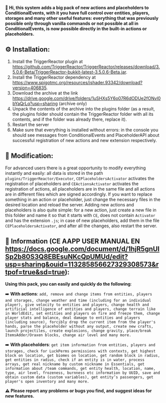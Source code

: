 **👋 Hi, this system adds a big pack of new actions and placeholders to ConditionalEvents, with it you have full control over entities, players, storages and many other useful features: everything that was previously possible only through vanilla commands or not possible at all in ConditionalEvents, is now possible directly in the built-in actions or placeholders.**


## ⚙️ Installation:
1. Install the TriggerReactor plugin at https://github.com/TriggerReactor/TriggerReactor/releases/download/3.5.0.6-Beta/TriggerReactor-bukkit-latest-3.5.0.6-Beta.jar.
2. Install the TriggerReactor dependency at https://www.spigotmc.org/resources/jshader.93342/download?version=406835.
3. Download the archive at the link https://drive.google.com/drive/folders/1uSHXs5Y6o07R6dODUe2fONvl0bYaQrLq?usp=sharing (archive only)
4. Unpack the contents of the archive into the plugins folder (as a result, the plugins folder should contain the TriggerReactor folder with all its contents, and if the folder was already there, replace it).
5. Restart the server
6. Make sure that everything is installed without errors: in the console you should see messages from ConditionalEvents and PlaceholderAPI about successful registration of new actions and new extension respectively.

## 🔧 Modification:
For advanced users there is a great opportunity to modify everything instantly and easily: all data is stored in the path ``plugins/TriggerReactor/Executor``, ``CEPlaceholdersActivator`` activates the registration of placeholders and ``CEActionsActivator`` activates the registration of actions, all placeholders are in the same file and all actions are in different files which are signed accordingly. If you want to replace something in an action or placeholder, just change the necessary files in the desired location and reload the server. Adding new actions and placeholders is also quite simple: for a new action, just create a new file in this folder and name it so that it starts with ``CE``, does not contain ``Activator`` and has the extension ``.js``; in case of new placeholders, add them in the file ``CEPlaceholdersActivator``, and after all the changes, also restart the server.

## 📌 Information (CE AAPP USER MANUAL EN https://docs.google.com/document/d/1hjR5gnUISp2b80S3Q8EBEsuNKcQpUMUd/edit?usp=sharing&ouid=113285856627329308573&rtpof=true&sd=true):
**Using this pack, you can easily and quickly do the following**:

➡️ **With actions**: ``add, remove and change items from entities, players and storages, change weather and time (including for an individual player), give velocity to entities and players, change health and artificial intelligence of entities and players, change terrain like in WorldEdit, set entities and players on fire and freeze them, change player stats and balance, deal damage to entities and players (including source), forcibly drop the current item from the player's hands, parse the placeholder without any output, create new crafts, launch projectiles, create explosions, change gravity, place/break ItemsAdder/Oraxen blocks, change air level and many more.``

➡️ **With placeholders**: ``get item information from entities, players and storages, check for LuckPerms permissions with contexts, get highest block on location, get biomes on location, get random block in radius, get entities in radius, check if an entity is in water, process arrays, get real nickname by custom nickname in Essentials, get information about /team commands, get entity health, location, name, type, air level, frozeness, burnness etc information by UUID, save and obtain custom data (custom variables), get entity’s passengers, get player's open inventory and many more.``


**⚠️ Please report any problems or bugs you find, and suggest ideas for new features.**

